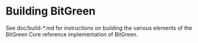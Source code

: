 Building BitGreen
=================

See doc/build-*.md for instructions on building the various
elements of the BitGreen Core reference implementation of BitGreen.
